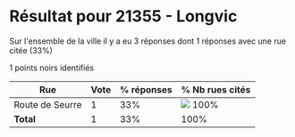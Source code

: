 # Résultat pour 21355 - Longvic

Sur l'ensemble de la ville il y a eu 3 réponses dont 1 réponses avec une rue citée (33%)

1 points noirs identifiés

| Rue | Vote | % réponses | % Nb rues cités|
|-----|------|------------|----------------|
| Route de Seurre | 1 | 33% | <img src="../../img/bar_100.gif" />&nbsp;100%|
| **Total** | 1 | 33% | 100%|
